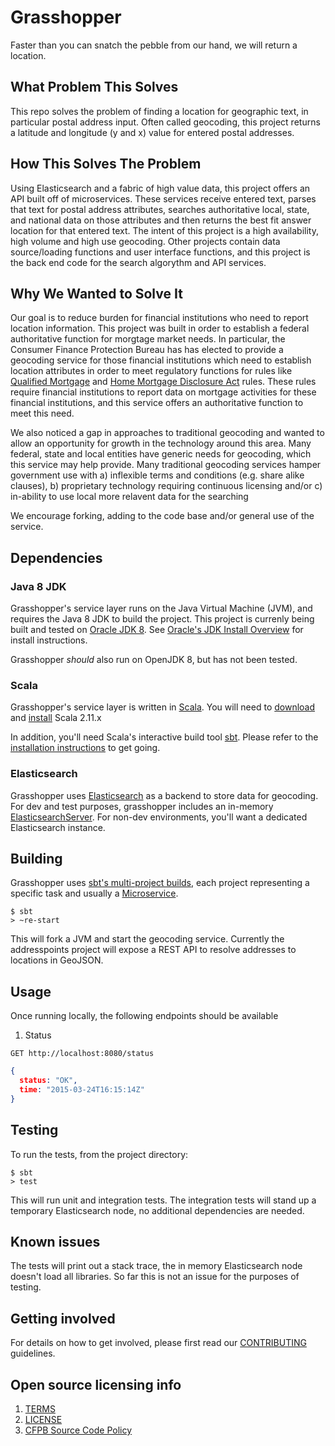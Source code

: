 # Grasshopper

Faster than you can snatch the pebble from our hand, we will return a location.

What Problem This Solves
------------------------
This repo solves the problem of finding a location for geographic text, in particular postal address input. Often called geocoding, this project returns a latitude and longitude (y and x) value for entered postal addresses.  


How This Solves The Problem
---------------------------
Using Elasticsearch and a fabric of high value data, this project offers an API built off of microservices.  These services receive entered text, parses that text for postal address attributes, searches authoritative local, state, and national data on those attributes and then returns the best fit answer location for that entered text.  The intent of this project is a high availability, high volume and high use geocoding.  Other projects contain data source/loading functions and user interface functions, and this project is the back end code for the search algorythm and API services.


Why We Wanted to Solve It
-------------------------
Our goal is to reduce burden for financial institutions who need to report location information.  This project was built in order to establish a federal authoritative function for morgtage market needs.  In particular, the Consumer Finance Protection Bureau has has elected to provide a geocoding service for those financial institutions which need to establish location attributes in order to meet regulatory functions for rules like [Qualified Mortgage](link) and [Home Mortgage Disclosure Act](link) rules.  These rules require financial institutions to report data on mortgage activities for these financial institutions, and this service offers an authoritative function to meet this need.

We also noticed a gap in approaches to traditional geocoding and wanted to allow an opportunity for growth in the technology around this area.  Many federal, state and local entities have generic needs for geocoding, which this service may help provide.  Many traditional geocoding services hamper government use with a) inflexible terms and conditions (e.g. share alike clauses), b) proprietary technology requiring continuous licensing and/or c) in-ability to use local more relavent data for the searching

We encourage forking, adding to the code base and/or general use of the service.  


## Dependencies

### Java 8 JDK
Grasshopper's service layer runs on the Java Virtual Machine (JVM), and requires the Java 8 JDK to build the project.
This project is currenly being built and tested on [Oracle JDK 8](http://www.oracle.com/technetwork/java/javase/downloads/jdk8-downloads-2133151.html).
See [Oracle's JDK Install Overview](http://docs.oracle.com/javase/8/docs/technotes/guides/install/install_overview.html) 
for install instructions.

Grasshopper _should_ also run on OpenJDK 8, but has not been tested.

### Scala
Grasshopper's service layer is written in [Scala](http://www.scala-lang.org/).  You will need to 
[download](http://www.scala-lang.org/download/) and [install]() Scala 2.11.x

In addition, you'll need Scala's interactive build tool [sbt](http://www.scala-sbt.org/0.13/tutorial/index.html).
Please refer to the [installation instructions](http://www.scala-sbt.org/0.13/tutorial/Setup.html) to get going.

### Elasticsearch
Grasshopper uses [Elasticsearch](http://www.elasticsearch.org/) as a backend to store data for geocoding.
For dev and test purposes, grasshopper includes an in-memory
[ElasticsearchServer](https://github.com/cfpb/grasshopper/blob/master/elasticsearch/src/main/scala/ElasticsearchServer.scala).
For non-dev environments, you'll want a dedicated Elasticsearch instance.


## Building
Grasshopper uses [sbt's multi-project builds](http://www.scala-sbt.org/0.13/tutorial/Multi-Project.html), 
each project representing a specific task and usually a [Microservice](http://en.wikipedia.org/wiki/Microservices).

```
$ sbt
> ~re-start
```

This will fork a JVM and start the geocoding service. Currently the addresspoints project will expose 
a REST API to resolve addresses to locations in GeoJSON.

## Usage

Once running locally, the following endpoints should be available 

1. Status

```
GET http://localhost:8080/status
```
```json
{
  status: "OK",
  time: "2015-03-24T16:15:14Z"
}
```

## Testing 

To run the tests, from the project directory: 

```
$ sbt
> test
```

This will run unit and integration tests. The integration tests will stand up a temporary Elasticsearch node, no additional dependencies are needed.  

## Known issues

The tests will print out a stack trace, the in memory Elasticsearch node doesn't load all libraries. So far this is not an issue for the purposes of testing.


## Getting involved

For details on how to get involved, please first read our [CONTRIBUTING](CONTRIBUTING.md) guidelines.


## Open source licensing info
1. [TERMS](TERMS.md)
2. [LICENSE](LICENSE)
3. [CFPB Source Code Policy](https://github.com/cfpb/source-code-policy/)
